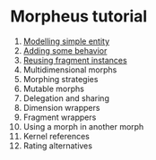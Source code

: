 # Morpheus tutorial

1. [Modelling simple entity](https://github.com/zslajchrt/morpheus-tutor/wiki/SimpleEntity)
2. [Adding some behavior](https://github.com/zslajchrt/morpheus-tutor/wiki/SimpleEntityWithBehavior)
3. [Reusing fragment instances](https://github.com/zslajchrt/morpheus-tutor/wiki/ReusingFragment)
4. Multidimensional morphs
5. Morphing strategies
6. Mutable morphs
7. Delegation and sharing
8. Dimension wrappers
9. Fragment wrappers
10. Using a morph in another morph
11. Kernel references
12. Rating alternatives

